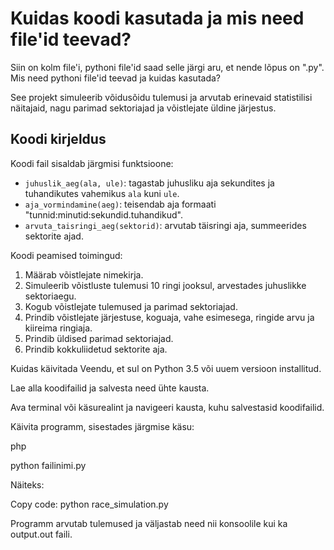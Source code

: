 # Kuidas koodi kasutada ja mis need file'id teevad?
Siin on kolm file'i, pythoni file'id saad selle järgi aru, et nende lõpus on ".py".
Mis need pythoni file'id teevad ja kuidas kasutada?

See projekt simuleerib võidusõidu tulemusi ja arvutab erinevaid statistilisi näitajaid, nagu parimad sektoriajad ja võistlejate üldine järjestus.

## Koodi kirjeldus

Koodi fail sisaldab järgmisi funktsioone:
- `juhuslik_aeg(ala, ule)`: tagastab juhusliku aja sekundites ja tuhandikutes vahemikus `ala` kuni `ule`.
- `aja_vormindamine(aeg)`: teisendab aja formaati "tunnid:minutid:sekundid.tuhandikud".
- `arvuta_taisringi_aeg(sektorid)`: arvutab täisringi aja, summeerides sektorite ajad.

Koodi peamised toimingud:
1. Määrab võistlejate nimekirja.
2. Simuleerib võistluste tulemusi 10 ringi jooksul, arvestades juhuslikke sektoriaegu.
3. Kogub võistlejate tulemused ja parimad sektoriajad.
4. Prindib võistlejate järjestuse, koguaja, vahe esimesega, ringide arvu ja kiireima ringiaja.
5. Prindib üldised parimad sektoriajad.
6. Prindib kokkuliidetud sektorite aja.

Kuidas käivitada
Veendu, et sul on Python 3.5 või uuem versioon installitud.

Lae alla koodifailid ja salvesta need ühte kausta.

Ava terminal või käsurealint ja navigeeri kausta, kuhu salvestasid koodifailid.

Käivita programm, sisestades järgmise käsu:

php

python failinimi.py

  
Näiteks:

Copy code:
python race_simulation.py
  
  
Programm arvutab tulemused ja väljastab need nii konsoolile kui ka output.out faili.

